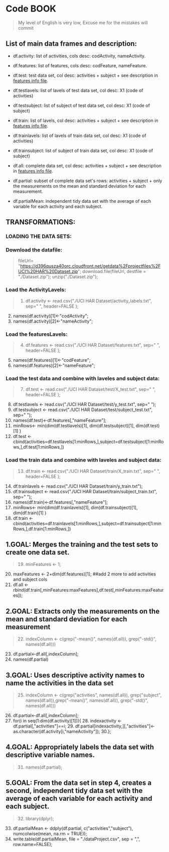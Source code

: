 
# Code BOOK

> My level of English is very low, Excuse me for the mistakes will commit

## List of main data frames and description:
* df.activity: list of activities, cols desc: codActivity, nameActivity.
* df.features: list of features, cols desc: codFeature, nameFeature.

* df.test: test data set, col desc: activities + subject + see description in [features info file](https://github.com/lanthano-es/Getting-Cleanning.git/FeaturesInfoFile.txt). 
* df.testlavels:  list of lavels of test data set, col desc: X1  (code of activities)
* df.testsubject: list of subject of test data set, col desc: X1 (code of subject)

* df.train: list of lavels, col desc: activities + subject + see description in [features info file](https://github.com/lanthano-es/Getting-Cleanning.git/FeaturesInfoFile.txt). 
* df.trainlavels: list of lavels of train data set, col desc: X1  (code of activities)
* df.trainsubject: list of subject of train data set, col desc: X1  (code of subject)

* df.all: complete data set, col desc: activities + subject + see description in [features info file](https://github.com/lanthano-es/Getting-Cleanning.git/FeaturesInfoFile.txt). 

* df.partial: subset of complete data set's rows: activities + subject + only the measurements on the mean and standard deviation for each measurement.

* df.partialMean: independent tidy data set with the average of each variable for each activity and each subject.

## TRANSFORMATIONS:

### LOADING THE DATA SETS:

### Download the datafile:
> fileUrl= "https://d396qusza40orc.cloudfront.net/getdata%2Fprojectfiles%2FUCI%20HAR%20Dataset.zip";
download.file(fileUrl, destfile = "./Dataset.zip");
unzip("./Dataset.zip");

### Load the ActivityLavels:
> 1. df.activity <- read.csv("./UCI HAR Dataset/activity_labels.txt", sep=" ", header=FALSE );
2. names(df.activity)[1]<-"codActivity";
3. names(df.activity)[2]<-"nameActivity";

### Load the featuresLavels:
> 4. df.features <- read.csv("./UCI HAR Dataset/features.txt", sep=" ", header=FALSE );
5. names(df.features)[1]<-"codFeature"; 
6. names(df.features)[2]<-"nameFeature";

### Load the test data and combine with laveles and subject data:
> 7. df.test <- read.csv("./UCI HAR Dataset/test/X_test.txt", sep=" ", header=FALSE );
8. df.testlavels <- read.csv("./UCI HAR Dataset/test/y_test.txt", sep=" ");
9. df.testsubject <- read.csv("./UCI HAR Dataset/test/subject_test.txt", sep=" ");
10. names(df.test)<-df.features[,"nameFeature"];
11. minRows<- min(dim(df.testlavels)[1], dim(df.testsubject)[1], dim(df.test)[1] )
12. df.test <- cbind(activities=df.testlavels[1:minRows,],subject=df.testsubject[1:minRows,],df.test[1:minRows,])

### Load the train data and combine with laveles and subject data:
> 13. df.train <- read.csv("./UCI HAR Dataset/train/X_train.txt", sep=" ", header=FALSE );
14. df.trainlavels <- read.csv("./UCI HAR Dataset/train/y_train.txt");
15. df.trainsubject <- read.csv("./UCI HAR Dataset/train/subject_train.txt", sep=" ");
16. names(df.train)<-df.features[,"nameFeature"];
17. minRows<- min(dim(df.trainlavels)[1], dim(df.trainsubject)[1], dim(df.train)[1] )
18. df.train <- cbind(activities=df.trainlavels[1:minRows,],subject=df.trainsubject[1:minRows,],df.train[1:minRows,])

## 1.GOAL: Merges the training and the test sets to create one data set.
> 19. minFeatures <- 1;
20. maxFeatures <- 2+dim(df.features)[1]; ##add 2 more to add activities and subject cols 
21. df.all <-rbind(df.train[,minFeatures:maxFeatures],df.test[,minFeatures:maxFeatures]);

## 2.GOAL: Extracts only the measurements on the mean and standard deviation for each measurement
> 22. indexColumn <- c(grep("-mean()", names(df.all)), grep("-std()", names(df.all)))
23. df.partial<-df.all[,indexColumn];
24. names(df.partial)

## 3.GOAL: Uses descriptive activity names to name the activities in the data set
> 25. indexColumn <- c(grep("activities", names(df.all)), grep("subject", names(df.all)),grep("-mean()",  names(df.all)), grep("-std()", names(df.all)))
26. df.partial<-df.all[,indexColumn];
26. for(i in seq(1:dim(df.activity)[1])){ 
    28. indexactivity <- df.partial[,"activities"]==i;
    29. df.partial[indexactivity,][,"activities"]<-as.character(df.activity[i,"nameActivity"]);
30.};

## 4.GOAL: Appropriately labels the data set with descriptive variable names. 
> 31. names(df.partial);

## 5.GOAL: From the data set in step 4, creates a second, independent tidy data set with the average of each variable for each activity and each subject.
> 32. library(dplyr);
33. df.partialMean <- ddply(df.partial, c("activities","subject"), numcolwise(mean, na.rm = TRUE));
34. write.table(df.partialMean, file = "./dataProject.csv", sep = ",", row.name=FALSE);

